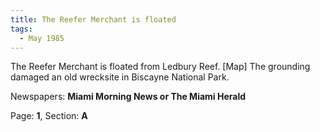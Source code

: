 ```yaml
---  
title: The Reefer Merchant is floated  
tags:  
  - May 1985  
---  
```

  
The Reefer Merchant is floated from Ledbury Reef. [Map] The grounding damaged an old wrecksite in Biscayne National Park.  
  
Newspapers: **Miami Morning News or The Miami Herald**  
  
Page: **1**, Section: **A** 
